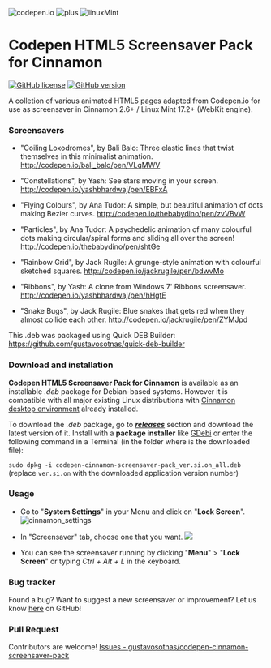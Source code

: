 ![codepen.io](http://cdn.flaticon.com/png/64/51/51767.png) ![plus](http://iconshow.me/media/images/ui/ios7-icons/png/64/plus-empty.png) ![linuxMint](https://cdn0.iconfinder.com/data/icons/flat-round-system/512/linux_mint-64.png)

Codepen HTML5 Screensaver Pack for Cinnamon
===========================================

[![GitHub license](https://img.shields.io/badge/license-MIT-428f7e.svg)](https://github.com/gustavosotnas/codepen-cinnamon-screensaver-pack/blob/master/COPYING)
[![GitHub version](https://badge.fury.io/gh/gustavosotnas%2Fcodepen-cinnamon-screensaver-pack.svg)](https://github.com/gustavosotnas/codepen-cinnamon-screensaver-pack/releases/latest)

A colletion of various animated HTML5 pages adapted from Codepen.io for use as screensaver in Cinnamon 2.6+ / Linux Mint 17.2+ (WebKit engine).

### Screensavers

 * "Coiling Loxodromes", by Bali Balo: Three elastic lines that
 twist themselves in this minimalist animation.
 <http://codepen.io/bali_balo/pen/VLqMWV>

 * "Constellations", by Yash: See stars moving in your screen.
 <http://codepen.io/yashbhardwaj/pen/EBFxA>

 * "Flying Colours", by Ana Tudor: A simple, but beautiful
 animation of dots making Bezier curves.
 <http://codepen.io/thebabydino/pen/zvVBvW>

 * "Particles", by Ana Tudor: A psychedelic animation of
 many colourful dots making circular/spiral forms and sliding all over the screen!
 <http://codepen.io/thebabydino/pen/shtGe>

 * "Rainbow Grid", by Jack Rugile: A grunge-style animation
 with colourful sketched squares.
 <http://codepen.io/jackrugile/pen/bdwvMo>

 * "Ribbons", by Yash: A clone from Windows 7' Ribbons screensaver.
 <http://codepen.io/yashbhardwaj/pen/hHgtE>

 * "Snake Bugs", by Jack Rugile: Blue snakes that gets red
 when they almost collide each other.
 <http://codepen.io/jackrugile/pen/ZYMJpd>

This .deb was packaged using Quick DEB Builder:
 <https://github.com/gustavosotnas/quick-deb-builder>

### Download and installation

**Codepen HTML5 Screensaver Pack for Cinnamon** is available as an installable *.deb* package for Debian-based systems. However it is compatible with all major existing Linux distributions with [Cinnamon desktop environment](http://cinnamon.linuxmint.com) already installed.

To download the *.deb* package, go to [***releases***](https://github.com/gustavosotnas/codepen-cinnamon-screensaver-pack/releases/latest) section and download the latest version of it. Install with a **package installer** like [GDebi](https://apps.ubuntu.com/cat/applications/gdebi/) or enter the following command in a Terminal (in the folder where is the downloaded file):

`sudo dpkg -i codepen-cinnamon-screensaver-pack_ver.si.on_all.deb` <br>
(replace `ver.si.on` with the downloaded application version number)

### Usage

* Go to "**System Settings**" in your Menu and click on "**Lock Screen**". ![cinnamon_settings](http://linuxmint.com/pictures/screenshots/qiana/cinnamon_settings.png)

* In "Screensaver" tab, choose one that you want. ![](http://linuxmint.com/pictures/screenshots/rafaela/cinnamon_screensaver.png)

* You can see the screensaver running by clicking "**Menu**" > "**Lock Screen**" or typing *Ctrl + Alt + L* in the keyboard.

### Bug tracker
Found a bug? Want to suggest a new screensaver or improvement? Let us know [here](https://github.com/gustavosotnas/codepen-cinnamon-screensaver-pack/issues) on GitHub!

### Pull Request
Contributors are welcome! [Issues - gustavosotnas/codepen-cinnamon-screensaver-pack](https://github.com/gustavosotnas/codepen-cinnamon-screensaver-pack/issues)
